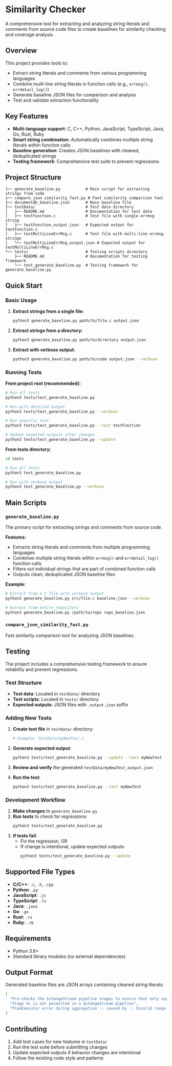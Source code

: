 # Similarity Checker

A comprehensive tool for extracting and analyzing string literals and comments from source code files to create baselines for similarity checking and coverage analysis.

## Overview

This project provides tools to:
- Extract string literals and comments from various programming languages
- Combine multi-line string literals in function calls (e.g., `errmsg()`, `errdetail_log()`)
- Generate baseline JSON files for comparison and analysis
- Test and validate extraction functionality

## Key Features

- **Multi-language support**: C, C++, Python, JavaScript, TypeScript, Java, Go, Rust, Ruby
- **Smart string combination**: Automatically combines multiple string literals within function calls
- **Baseline generation**: Creates JSON baselines with cleaned, deduplicated strings
- **Testing framework**: Comprehensive test suite to prevent regressions

## Project Structure

```
├── generate_baseline.py           # Main script for extracting strings from code
├── compare_json_similarity_fast.py # Fast similarity comparison tool
├── documentdb_baseline.json       # Main baseline file
├── testData/                      # Test data directory
│   ├── README.md                  # Documentation for test data
│   ├── testFunction.c             # Test file with single errmsg string
│   ├── testFunction_output.json   # Expected output for testFunction.c
│   ├── testMultiLineErrMsg.c      # Test file with multi-line errmsg strings  
│   └── testMultiLineErrMsg_output.json # Expected output for testMultiLineErrMsg.c
└── tests/                         # Testing scripts directory
    ├── README.md                  # Documentation for testing framework
    └── test_generate_baseline.py  # Testing framework for generate_baseline.py
```

## Quick Start

### Basic Usage

1. **Extract strings from a single file:**
   ```bash
   python3 generate_baseline.py path/to/file.c output.json
   ```

2. **Extract strings from a directory:**
   ```bash
   python3 generate_baseline.py path/to/directory output.json
   ```

3. **Extract with verbose output:**
   ```bash
   python3 generate_baseline.py path/to/code output.json --verbose
   ```

### Running Tests

**From project root (recommended):**
```bash
# Run all tests
python3 tests/test_generate_baseline.py

# Run with detailed output
python3 tests/test_generate_baseline.py --verbose

# Run specific test
python3 tests/test_generate_baseline.py --test testFunction

# Update expected outputs after changes
python3 tests/test_generate_baseline.py --update
```

**From tests directory:**
```bash
cd tests

# Run all tests
python3 test_generate_baseline.py

# Run with verbose output
python3 test_generate_baseline.py --verbose
```

## Main Scripts

### `generate_baseline.py`
The primary script for extracting strings and comments from source code.

**Features:**
- Extracts string literals and comments from multiple programming languages
- Combines multiple string literals within `errmsg()` and `errdetail_log()` function calls
- Filters out individual strings that are part of combined function calls
- Outputs clean, deduplicated JSON baseline files

**Example:**
```bash
# Extract from a C file with verbose output
python3 generate_baseline.py src/file.c baseline.json --verbose

# Extract from entire repository
python3 generate_baseline.py /path/to/repo repo_baseline.json
```

### `compare_json_similarity_fast.py`
Fast similarity comparison tool for analyzing JSON baselines.

## Testing

The project includes a comprehensive testing framework to ensure reliability and prevent regressions.

### Test Structure
- **Test data**: Located in `testData/` directory
- **Test scripts**: Located in `tests/` directory
- **Expected outputs**: JSON files with `_output.json` suffix

### Adding New Tests

1. **Create test file** in `testData/` directory:
   ```bash
   # Example: testData/myNewTest.c
   ```

2. **Generate expected output**:
   ```bash
   python3 tests/test_generate_baseline.py --update --test myNewTest
   ```

3. **Review and verify** the generated `testData/myNewTest_output.json`

4. **Run the test**:
   ```bash
   python3 tests/test_generate_baseline.py --test myNewTest
   ```

### Development Workflow

1. **Make changes** to `generate_baseline.py`
2. **Run tests** to check for regressions:
   ```bash
   python3 tests/test_generate_baseline.py
   ```
3. **If tests fail**:
   - Fix the regression, OR
   - If change is intentional, update expected outputs:
     ```bash
     python3 tests/test_generate_baseline.py --update
     ```

## Supported File Types

- **C/C++**: `.c`, `.h`, `.cpp`
- **Python**: `.py`
- **JavaScript**: `.js`
- **TypeScript**: `.ts`
- **Java**: `.java`
- **Go**: `.go`
- **Rust**: `.rs`
- **Ruby**: `.rb`

## Requirements

- Python 3.6+
- Standard library modules (no external dependencies)

## Output Format

Generated baseline files are JSON arrays containing cleaned string literals:

```json
[
  "Pre-checks the $changeStream pipeline stages to ensure that only supported stages are added",
  "Stage %s is not permitted in a $changeStream pipeline",
  "PlanExecutor error during aggregation :: caused by :: Invalid range: Expected the sortBy field to be a Date, but it was %s"
]
```

## Contributing

1. Add test cases for new features in `testData/`
2. Run the test suite before submitting changes
3. Update expected outputs if behavior changes are intentional
4. Follow the existing code style and patterns